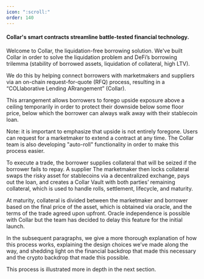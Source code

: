 ```yaml
---
icon: ":scroll:"
order: 140
---
```

#### Collar's smart contracts streamline battle-tested financial technology.

Welcome to Collar, the liquidation-free borrowing solution. We've built Collar in order to solve the liquidation problem and DeFi’s borrowing trilemma (stability of borrowed assets, liquidation of collateral, high LTV).

We do this by helping connect borrowers with marketmakers and suppliers via an on-chain request-for-quote (RFQ) process, resulting in a “COLlaborative Lending ARrangement” (Collar).

This arrangement allows borrowers to forego upside exposure above a ceiling temporarily in order to protect their downside below some floor price, below which the borrower can always walk away with their stablecoin loan.

Note: it is important to emphasize that upside is not entirely foregone. Users can request for a marketmaker to extend a contract at any time. The Collar team is also developing "auto-roll" functionality in order to make this process easier.

To execute a trade, the borrower supplies collateral that will be seized if the borrower fails to repay. A supplier  The marketmaker then locks collateral swaps the risky asset for stablecoins via a decentralized exchange, pays out the loan, and creates a Collar Vault with both parties’ remaining collateral, which is used to handle rolls, settlement, lifecycle, and maturity.

At maturity, collateral is divided between the marketmaker and borrower based on the final price of the asset, which is obtained via oracle, and the terms of the trade agreed upon upfront. Oracle independence is possible with Collar but the team has decided to delay this feature for the initial launch.

In the subsequent paragraphs, we give a more thorough explanation of how this process works, explaining the design choices we’ve made along the way, and shedding light on the financial backdrop that made this necessary and the crypto backdrop that made this possible.

This process is illustrated more in depth in the next section.